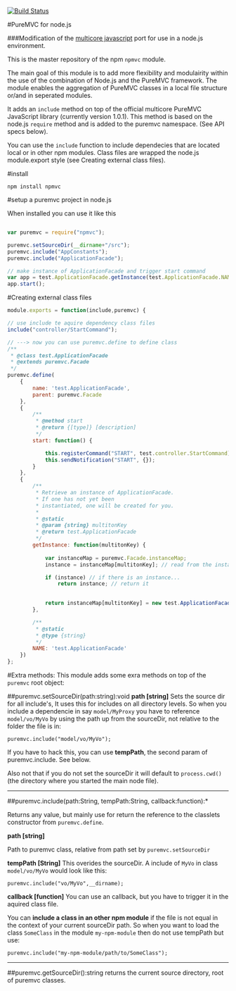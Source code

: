 [![Build Status](https://travis-ci.org/rstr74/npmvc.svg?branch=master)](https://travis-ci.org/rstr74/npmvc)

#PureMVC for node.js

###Modification of the [multicore javascript](https://github.com/PureMVC/puremvc-js-multicore-framework/wiki) port for use in a node.js environment.

This is the master repository of the npm ```npmvc``` module.

The main goal of this module is to add more flexibility and modulairity within the use of the combination of Node.js and the PureMVC framework. The module enables the aggregation of PureMVC classes in a local file structure or/and in seperated modules.

It adds an ```include``` method on top of the official multicore PureMVC JavaScript library (currently version 1.0.1). This method is based on the node.js ```require``` method and is added to the puremvc namespace. (See API specs below).

You can use the ```include``` function to include dependecies that are located local or in other npm modules. Class files are wrapped the node.js module.export style (see Creating external class files).


#install

```
npm install npmvc
```

#setup a puremvc project in node.js

When installed you can use it like this
```js

var puremvc = require("npmvc");

puremvc.setSourceDir(__dirname+"/src");
puremvc.include("AppConstants");
puremvc.include("ApplicationFacade");

// make instance of ApplicationFacade and trigger start command
var app = test.ApplicationFacade.getInstance(test.ApplicationFacade.NAME);
app.start();

```

#Creating external class files
```js
module.exports = function(include,puremvc) {

// use include te aquire dependency class files
include("controller/StartCommand");

// ---> now you can use puremvc.define to define class
/**
 * @class test.ApplicationFacade
 * @extends puremvc.Facade
 */
puremvc.define(
	{
		name: 'test.ApplicationFacade',
		parent: puremvc.Facade
	},
	{
		/**
		 * @method start
		 * @return {[type]} [description]
		 */
		start: function() {

			this.registerCommand("START", test.controller.StartCommand);
			this.sendNotification("START", {});
		}
	},
	{
		/**
		 * Retrieve an instance of ApplicationFacade. 
		 * If one has not yet been
		 * instantiated, one will be created for you.
		 *
		 * @static
		 * @param {string} multitonKey
		 * @return test.ApplicationFacade
		 */
		getInstance: function(multitonKey) {
			
			var instanceMap = puremvc.Facade.instanceMap;
			instance = instanceMap[multitonKey]; // read from the instance map

			if (instance) // if there is an instance...
				return instance; // return it

			
			return instanceMap[multitonKey] = new test.ApplicationFacade(multitonKey);
		},

		/**
		 * @static
		 * @type {string}
		 */
		NAME: 'test.ApplicationFacade'
	})
};
```


#Extra methods:
This module adds some exra methods on top of the ```puremvc``` root object:

##puremvc.setSourceDir(path:string):void
**path [string]** Sets the source dir for all include's, It uses this for includes on all directory levels. So when you include a dependencie in say ```model/MyProxy``` you have to reference ```model/vo/MyVo``` by using the path up from the sourceDir, not relative to the folder the file is in: 

```
puremvc.include("model/vo/MyVo");
```

If you have to hack this, you can use **tempPath**, the second param of puremvc.include. See below.

Also not that if you do not set the sourceDir it will default to ```process.cwd()``` (the directory where you started the main node file).

----
##puremvc.include(path:String, tempPath:String, callback:function):*

Returns any value, but mainly use for return the reference to the classlets constructor from ```puremvc.define```.

**path [string]**

Path to puremvc class, relative from path set by ```puremvc.setSourceDir```

**tempPath [String]**
This overides the sourceDir. A include of ```MyVo``` in class ```model/vo/MyVo``` would look like this:

```
puremvc.include("vo/MyVo",__dirname);
```

**callback [function]**
You can use an callback, but you have to trigger it in the aquired class file.

You can **include a class in an other npm module** if the file is not equal in the context of your current sourceDir path. So when you want to load the class ```SomeClass``` in the module ```my-npm-module``` then do not use tempPath but use:

```
puremvc.include("my-npm-module/path/to/SomeClass");
```

----
##puremvc.getSourceDir():string
returns the current source directory, root of puremvc classes.
